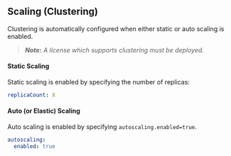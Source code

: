 ## Scaling (Clustering)

Clustering is automatically configured when either static or auto scaling is enabled.

> _**Note:** A license which supports clustering must be deployed._

#### Static Scaling

Static scaling is enabled by specifying the number of replicas:

```yaml
replicaCount: X
```

#### Auto (or Elastic) Scaling

Auto scaling is enabled by specifying `autoscaling.enabled=true`.

```yaml
autoscaling:
  enabled: true
```

